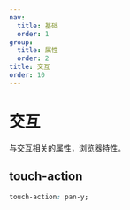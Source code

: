 ```yaml
---
nav:
  title: 基础
  order: 1
group:
  title: 属性
  order: 2
title: 交互
order: 10
---
```


# 交互

与交互相关的属性，浏览器特性。

## touch-action

```css
touch-action: pan-y;
```
